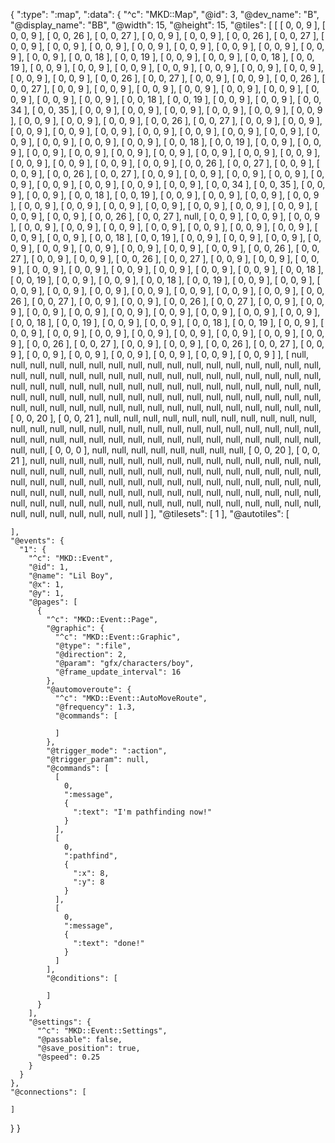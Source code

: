 {
  ":type": ":map",
  ":data": {
    "^c": "MKD::Map",
    "@id": 3,
    "@dev_name": "B",
    "@display_name": "BB",
    "@width": 15,
    "@height": 15,
    "@tiles": [
      [
        [
          0,
          0,
          9
        ],
        [
          0,
          0,
          9
        ],
        [
          0,
          0,
          26
        ],
        [
          0,
          0,
          27
        ],
        [
          0,
          0,
          9
        ],
        [
          0,
          0,
          9
        ],
        [
          0,
          0,
          26
        ],
        [
          0,
          0,
          27
        ],
        [
          0,
          0,
          9
        ],
        [
          0,
          0,
          9
        ],
        [
          0,
          0,
          9
        ],
        [
          0,
          0,
          9
        ],
        [
          0,
          0,
          9
        ],
        [
          0,
          0,
          9
        ],
        [
          0,
          0,
          9
        ],
        [
          0,
          0,
          9
        ],
        [
          0,
          0,
          9
        ],
        [
          0,
          0,
          18
        ],
        [
          0,
          0,
          19
        ],
        [
          0,
          0,
          9
        ],
        [
          0,
          0,
          9
        ],
        [
          0,
          0,
          18
        ],
        [
          0,
          0,
          19
        ],
        [
          0,
          0,
          9
        ],
        [
          0,
          0,
          9
        ],
        [
          0,
          0,
          9
        ],
        [
          0,
          0,
          9
        ],
        [
          0,
          0,
          9
        ],
        [
          0,
          0,
          9
        ],
        [
          0,
          0,
          9
        ],
        [
          0,
          0,
          9
        ],
        [
          0,
          0,
          9
        ],
        [
          0,
          0,
          26
        ],
        [
          0,
          0,
          27
        ],
        [
          0,
          0,
          9
        ],
        [
          0,
          0,
          9
        ],
        [
          0,
          0,
          26
        ],
        [
          0,
          0,
          27
        ],
        [
          0,
          0,
          9
        ],
        [
          0,
          0,
          9
        ],
        [
          0,
          0,
          9
        ],
        [
          0,
          0,
          9
        ],
        [
          0,
          0,
          9
        ],
        [
          0,
          0,
          9
        ],
        [
          0,
          0,
          9
        ],
        [
          0,
          0,
          9
        ],
        [
          0,
          0,
          9
        ],
        [
          0,
          0,
          18
        ],
        [
          0,
          0,
          19
        ],
        [
          0,
          0,
          9
        ],
        [
          0,
          0,
          9
        ],
        [
          0,
          0,
          34
        ],
        [
          0,
          0,
          35
        ],
        [
          0,
          0,
          9
        ],
        [
          0,
          0,
          9
        ],
        [
          0,
          0,
          9
        ],
        [
          0,
          0,
          9
        ],
        [
          0,
          0,
          9
        ],
        [
          0,
          0,
          9
        ],
        [
          0,
          0,
          9
        ],
        [
          0,
          0,
          9
        ],
        [
          0,
          0,
          9
        ],
        [
          0,
          0,
          26
        ],
        [
          0,
          0,
          27
        ],
        [
          0,
          0,
          9
        ],
        [
          0,
          0,
          9
        ],
        [
          0,
          0,
          9
        ],
        [
          0,
          0,
          9
        ],
        [
          0,
          0,
          9
        ],
        [
          0,
          0,
          9
        ],
        [
          0,
          0,
          9
        ],
        [
          0,
          0,
          9
        ],
        [
          0,
          0,
          9
        ],
        [
          0,
          0,
          9
        ],
        [
          0,
          0,
          9
        ],
        [
          0,
          0,
          9
        ],
        [
          0,
          0,
          9
        ],
        [
          0,
          0,
          18
        ],
        [
          0,
          0,
          19
        ],
        [
          0,
          0,
          9
        ],
        [
          0,
          0,
          9
        ],
        [
          0,
          0,
          9
        ],
        [
          0,
          0,
          9
        ],
        [
          0,
          0,
          9
        ],
        [
          0,
          0,
          9
        ],
        [
          0,
          0,
          9
        ],
        [
          0,
          0,
          9
        ],
        [
          0,
          0,
          9
        ],
        [
          0,
          0,
          9
        ],
        [
          0,
          0,
          9
        ],
        [
          0,
          0,
          9
        ],
        [
          0,
          0,
          9
        ],
        [
          0,
          0,
          26
        ],
        [
          0,
          0,
          27
        ],
        [
          0,
          0,
          9
        ],
        [
          0,
          0,
          9
        ],
        [
          0,
          0,
          26
        ],
        [
          0,
          0,
          27
        ],
        [
          0,
          0,
          9
        ],
        [
          0,
          0,
          9
        ],
        [
          0,
          0,
          9
        ],
        [
          0,
          0,
          9
        ],
        [
          0,
          0,
          9
        ],
        [
          0,
          0,
          9
        ],
        [
          0,
          0,
          9
        ],
        [
          0,
          0,
          9
        ],
        [
          0,
          0,
          9
        ],
        [
          0,
          0,
          34
        ],
        [
          0,
          0,
          35
        ],
        [
          0,
          0,
          9
        ],
        [
          0,
          0,
          9
        ],
        [
          0,
          0,
          18
        ],
        [
          0,
          0,
          19
        ],
        [
          0,
          0,
          9
        ],
        [
          0,
          0,
          9
        ],
        [
          0,
          0,
          9
        ],
        [
          0,
          0,
          9
        ],
        [
          0,
          0,
          9
        ],
        [
          0,
          0,
          9
        ],
        [
          0,
          0,
          9
        ],
        [
          0,
          0,
          9
        ],
        [
          0,
          0,
          9
        ],
        [
          0,
          0,
          9
        ],
        [
          0,
          0,
          9
        ],
        [
          0,
          0,
          9
        ],
        [
          0,
          0,
          9
        ],
        [
          0,
          0,
          26
        ],
        [
          0,
          0,
          27
        ],
        null,
        [
          0,
          0,
          9
        ],
        [
          0,
          0,
          9
        ],
        [
          0,
          0,
          9
        ],
        [
          0,
          0,
          9
        ],
        [
          0,
          0,
          9
        ],
        [
          0,
          0,
          9
        ],
        [
          0,
          0,
          9
        ],
        [
          0,
          0,
          9
        ],
        [
          0,
          0,
          9
        ],
        [
          0,
          0,
          9
        ],
        [
          0,
          0,
          9
        ],
        [
          0,
          0,
          9
        ],
        [
          0,
          0,
          18
        ],
        [
          0,
          0,
          19
        ],
        [
          0,
          0,
          9
        ],
        [
          0,
          0,
          9
        ],
        [
          0,
          0,
          9
        ],
        [
          0,
          0,
          9
        ],
        [
          0,
          0,
          9
        ],
        [
          0,
          0,
          9
        ],
        [
          0,
          0,
          9
        ],
        [
          0,
          0,
          9
        ],
        [
          0,
          0,
          9
        ],
        [
          0,
          0,
          26
        ],
        [
          0,
          0,
          27
        ],
        [
          0,
          0,
          9
        ],
        [
          0,
          0,
          9
        ],
        [
          0,
          0,
          26
        ],
        [
          0,
          0,
          27
        ],
        [
          0,
          0,
          9
        ],
        [
          0,
          0,
          9
        ],
        [
          0,
          0,
          9
        ],
        [
          0,
          0,
          9
        ],
        [
          0,
          0,
          9
        ],
        [
          0,
          0,
          9
        ],
        [
          0,
          0,
          9
        ],
        [
          0,
          0,
          9
        ],
        [
          0,
          0,
          9
        ],
        [
          0,
          0,
          18
        ],
        [
          0,
          0,
          19
        ],
        [
          0,
          0,
          9
        ],
        [
          0,
          0,
          9
        ],
        [
          0,
          0,
          18
        ],
        [
          0,
          0,
          19
        ],
        [
          0,
          0,
          9
        ],
        [
          0,
          0,
          9
        ],
        [
          0,
          0,
          9
        ],
        [
          0,
          0,
          9
        ],
        [
          0,
          0,
          9
        ],
        [
          0,
          0,
          9
        ],
        [
          0,
          0,
          9
        ],
        [
          0,
          0,
          9
        ],
        [
          0,
          0,
          9
        ],
        [
          0,
          0,
          26
        ],
        [
          0,
          0,
          27
        ],
        [
          0,
          0,
          9
        ],
        [
          0,
          0,
          9
        ],
        [
          0,
          0,
          26
        ],
        [
          0,
          0,
          27
        ],
        [
          0,
          0,
          9
        ],
        [
          0,
          0,
          9
        ],
        [
          0,
          0,
          9
        ],
        [
          0,
          0,
          9
        ],
        [
          0,
          0,
          9
        ],
        [
          0,
          0,
          9
        ],
        [
          0,
          0,
          9
        ],
        [
          0,
          0,
          9
        ],
        [
          0,
          0,
          9
        ],
        [
          0,
          0,
          18
        ],
        [
          0,
          0,
          19
        ],
        [
          0,
          0,
          9
        ],
        [
          0,
          0,
          9
        ],
        [
          0,
          0,
          18
        ],
        [
          0,
          0,
          19
        ],
        [
          0,
          0,
          9
        ],
        [
          0,
          0,
          9
        ],
        [
          0,
          0,
          9
        ],
        [
          0,
          0,
          9
        ],
        [
          0,
          0,
          9
        ],
        [
          0,
          0,
          9
        ],
        [
          0,
          0,
          9
        ],
        [
          0,
          0,
          9
        ],
        [
          0,
          0,
          9
        ],
        [
          0,
          0,
          26
        ],
        [
          0,
          0,
          27
        ],
        [
          0,
          0,
          9
        ],
        [
          0,
          0,
          9
        ],
        [
          0,
          0,
          26
        ],
        [
          0,
          0,
          27
        ],
        [
          0,
          0,
          9
        ],
        [
          0,
          0,
          9
        ],
        [
          0,
          0,
          9
        ],
        [
          0,
          0,
          9
        ],
        [
          0,
          0,
          9
        ],
        [
          0,
          0,
          9
        ],
        [
          0,
          0,
          9
        ]
      ],
      [
        null,
        null,
        null,
        null,
        null,
        null,
        null,
        null,
        null,
        null,
        null,
        null,
        null,
        null,
        null,
        null,
        null,
        null,
        null,
        null,
        null,
        null,
        null,
        null,
        null,
        null,
        null,
        null,
        null,
        null,
        null,
        null,
        null,
        null,
        null,
        null,
        null,
        null,
        null,
        null,
        null,
        null,
        null,
        null,
        null,
        null,
        null,
        null,
        null,
        null,
        null,
        null,
        null,
        null,
        null,
        null,
        null,
        null,
        null,
        null,
        null,
        null,
        null,
        null,
        null,
        null,
        null,
        null,
        null,
        null,
        null,
        null,
        null,
        null,
        null,
        null,
        null,
        null,
        null,
        null,
        null,
        [
          0,
          0,
          20
        ],
        [
          0,
          0,
          21
        ],
        null,
        null,
        null,
        null,
        null,
        null,
        null,
        null,
        null,
        null,
        null,
        null,
        null,
        null,
        null,
        null,
        null,
        null,
        null,
        null,
        null,
        null,
        null,
        null,
        null,
        null,
        null,
        null,
        null,
        null,
        null,
        null,
        null,
        null,
        null,
        null,
        null,
        null,
        null,
        null,
        null,
        null,
        null,
        null,
        null,
        [
          0,
          0,
          0
        ],
        null,
        null,
        null,
        null,
        null,
        null,
        null,
        null,
        [
          0,
          0,
          20
        ],
        [
          0,
          0,
          21
        ],
        null,
        null,
        null,
        null,
        null,
        null,
        null,
        null,
        null,
        null,
        null,
        null,
        null,
        null,
        null,
        null,
        null,
        null,
        null,
        null,
        null,
        null,
        null,
        null,
        null,
        null,
        null,
        null,
        null,
        null,
        null,
        null,
        null,
        null,
        null,
        null,
        null,
        null,
        null,
        null,
        null,
        null,
        null,
        null,
        null,
        null,
        null,
        null,
        null,
        null,
        null,
        null,
        null,
        null,
        null,
        null,
        null,
        null,
        null,
        null,
        null,
        null,
        null,
        null,
        null,
        null,
        null,
        null,
        null,
        null,
        null,
        null,
        null,
        null,
        null,
        null,
        null,
        null,
        null,
        null,
        null,
        null,
        null,
        null,
        null,
        null
      ]
    ],
    "@tilesets": [
      1
    ],
    "@autotiles": [

    ],
    "@events": {
      "1": {
        "^c": "MKD::Event",
        "@id": 1,
        "@name": "Lil Boy",
        "@x": 1,
        "@y": 1,
        "@pages": [
          {
            "^c": "MKD::Event::Page",
            "@graphic": {
              "^c": "MKD::Event::Graphic",
              "@type": ":file",
              "@direction": 2,
              "@param": "gfx/characters/boy",
              "@frame_update_interval": 16
            },
            "@automoveroute": {
              "^c": "MKD::Event::AutoMoveRoute",
              "@frequency": 1.3,
              "@commands": [

              ]
            },
            "@trigger_mode": ":action",
            "@trigger_param": null,
            "@commands": [
              [
                0,
                ":message",
                {
                  ":text": "I'm pathfinding now!"
                }
              ],
              [
                0,
                ":pathfind",
                {
                  ":x": 8,
                  ":y": 8
                }
              ],
              [
                0,
                ":message",
                {
                  ":text": "done!"
                }
              ]
            ],
            "@conditions": [

            ]
          }
        ],
        "@settings": {
          "^c": "MKD::Event::Settings",
          "@passable": false,
          "@save_position": true,
          "@speed": 0.25
        }
      }
    },
    "@connections": [

    ]
  }
}